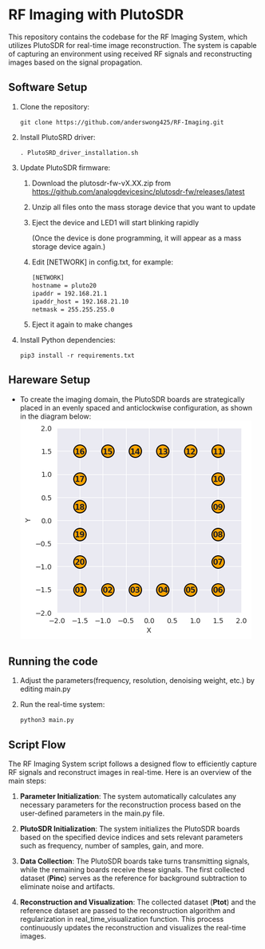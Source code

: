 # RF Imaging with PlutoSDR

This repository contains the codebase for the RF Imaging System, which utilizes PlutoSDR for real-time image reconstruction. The system is capable of capturing an environment using received RF signals and reconstructing images based on the signal propagation.

## Software Setup
1. Clone the repository:
    ```
    git clone https://github.com/anderswong425/RF-Imaging.git
    ```

2. Install PlutoSRD driver:
    ```
    . PlutoSRD_driver_installation.sh
    ```

3. Update PlutoSDR firmware:
    1. Download the plutosdr-fw-vX.XX.zip from https://github.com/analogdevicesinc/plutosdr-fw/releases/latest
    2. Unzip all files onto the mass storage device that you want to update
    3. Eject the device and LED1 will start blinking rapidly
    
        (Once the device is done programming, it will appear as a mass storage device again.)
    4. Edit [NETWORK] in config.txt, for example: 
        ```
        [NETWORK]
        hostname = pluto20
        ipaddr = 192.168.21.1
        ipaddr_host = 192.168.21.10
        netmask = 255.255.255.0
        ```
    5. Eject it again to make changes 

4. Install Python dependencies:
    ```
    pip3 install -r requirements.txt
    ```

## Hareware Setup
- To create the imaging domain, the PlutoSDR boards are strategically placed in an evenly spaced and anticlockwise configuration, as shown in the diagram below:
![Alt text](/result/transceiver_config.png)

## Running the code
1. Adjust the parameters(frequency, resolution, denoising weight, etc.) by editing main.py

2. Run the real-time system:
    ```
    python3 main.py
    ```

## Script Flow
The RF Imaging System script follows a designed flow to efficiently capture RF signals and reconstruct images in real-time. Here is an overview of the main steps:

1. **Parameter Initialization**: The system automatically calculates any necessary parameters for the reconstruction process based on the user-defined parameters in the main.py file.

2. **PlutoSDR Initialization**: The system initializes the PlutoSDR boards based on the specified device indices and sets relevant parameters such as frequency, number of samples, gain, and more.

3. **Data Collection**: The PlutoSDR boards take turns transmitting signals, while the remaining boards receive these signals. The first collected dataset (**Pinc**) serves as the reference for background subtraction to eliminate noise and artifacts.

4. **Reconstruction and Visualization**: The collected dataset (**Ptot**) and the reference dataset are passed to the reconstruction algorithm and regularization in real_time_visualization function. This process continuously updates the reconstruction and visualizes the real-time images.